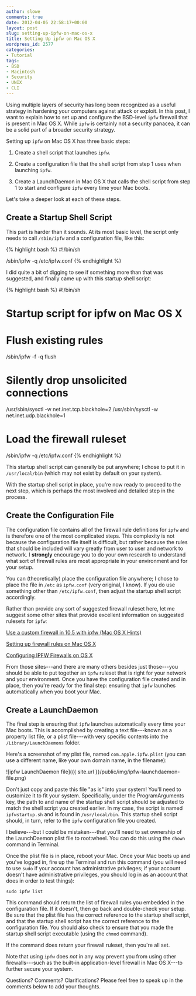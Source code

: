 ```yaml
---
author: slowe
comments: true
date: 2012-04-05 22:58:17+00:00
layout: post
slug: setting-up-ipfw-on-mac-os-x
title: Setting Up ipfw on Mac OS X
wordpress_id: 2577
categories:
- Tutorial
tags:
- BSD
- Macintosh
- Security
- UNIX
- CLI
---
```


Using multiple layers of security has long been recognized as a useful strategy in hardening your computers against attack or exploit. In this post, I want to explain how to set up and configure the BSD-level `ipfw` firewall that is present in Mac OS X. While `ipfw` is certainly not a security panacea, it can be a solid part of a broader security strategy.

Setting up `ipfw` on Mac OS X has three basic steps:

1. Create a shell script that launches `ipfw`.

2. Create a configuration file that the shell script from step 1 uses when launching `ipfw`.

3. Create a LaunchDaemon in Mac OS X that calls the shell script from step 1 to start and configure `ipfw` every time your Mac boots.

Let's take a deeper look at each of these steps.

## Create a Startup Shell Script

This part is harder than it sounds. At its most basic level, the script only needs to call `/sbin/ipfw` and a configuration file, like this:

{% highlight bash %}
#!/bin/sh

/sbin/ipfw -q /etc/ipfw.conf
{% endhighlight %}

I did quite a bit of digging to see if something more than that was suggested, and finally came up with this startup shell script:

{% highlight bash %}
#!/bin/sh
# Startup script for ipfw on Mac OS X

# Flush existing rules
/sbin/ipfw -f -q flush

# Silently drop unsolicited connections
/usr/sbin/sysctl -w net.inet.tcp.blackhole=2
/usr/sbin/sysctl -w net.inet.udp.blackhole=1

# Load the firewall ruleset
/sbin/ipfw -q /etc/ipfw.conf
{% endhighlight %}

This startup shell script can generally be put anywhere; I chose to put it in `/usr/local/bin` (which may not exist by default on your system).

With the startup shell script in place, you're now ready to proceed to the next step, which is perhaps the most involved and detailed step in the process.

## Create the Configuration File

The configuration file contains all of the firewall rule definitions for `ipfw` and is therefore one of the most complicated steps. This complexity is not because the configuration file itself is difficult, but rather because the rules that should be included will vary greatly from user to user and network to network. I **strongly** encourage you to do your own research to understand what sort of firewall rules are most appropriate in your environment and for your setup.

You can (theoretically) place the configuration file anywhere; I chose to place the file in `/etc` as `ipfw.conf` (very original, I know). If you do use something other than `/etc/ipfw.conf`, then adjust the startup shell script accordingly.

Rather than provide any sort of suggested firewall ruleset here, let me suggest some other sites that provide excellent information on suggested rulesets for `ipfw`:

[Use a custom firewall in 10.5 with ipfw (Mac OS X Hints)](http://hints.macworld.com/dlfiles/custom_ipfw_105.txt)

[Setting up firewall rules on Mac OS X](http://www.novajo.ca/firewall.html)

[Configuring IPFW Firewalls on OS X](http://www.ibiblio.org/macsupport/ipfw/)

From those sites---and there are many others besides just those---you should be able to put together an `ipfw` ruleset that is right for your network and your environment. Once you have the configuration file created and in place, then you're ready for the final step: ensuring that `ipfw` launches automatically when you boot your Mac.

## Create a LaunchDaemon

The final step is ensuring that `ipfw` launches automatically every time your Mac boots. This is accomplished by creating a text file---known as a property list file, or a plist file---with very specific contents into the `/Library/LaunchDaemons` folder.

Here's a screenshot of my plist file, named `com.apple.ipfw.plist` (you can use a different name, like your own domain name, in the filename):

![ipfw LaunchDaemon file]({{ site.url }}/public/img/ipfw-launchdaemon-file.png)

Don't just copy and paste this file "as is" into your system! You'll need to customize it to fit your system. Specifically, under the ProgramArguments key, the path to and name of the startup shell script should be adjusted to match the shell script you created earlier. In my case, the script is named `ipfwstartup.sh` and is found in `/usr/local/bin`. This startup shell script should, in turn, refer to the `ipfw` configuration file you created.

I believe---but I could be mistaken---that you'll need to set ownership of the LaunchDaemon plist file to root:wheel. You can do this using the `chown` command in Terminal.

Once the plist file is in place, reboot your Mac. Once your Mac boots up and you've logged in, fire up the Terminal and run this command (you will need to use `sudo` if your account has administrative privileges; if your account doesn't have administrative privileges, you should log in as an account that does in order to test things):

    sudo ipfw list

This command should return the list of firewall rules you embedded in the configuration file. If it doesn't, then go back and double-check your setup. Be sure that the plist file has the correct reference to the startup shell script, and that the startup shell script has the correct reference to the configuration file. You should also check to ensure that you made the startup shell script executable (using the `chmod` command).

If the command does return your firewall ruleset, then you're all set.

Note that using `ipfw` does _not_ in any way prevent you from using other firewalls---such as the built-in application-level firewall in Mac OS X---to further secure your system.

Questions? Comments? Clarifications? Please feel free to speak up in the comments below to add your thoughts.
